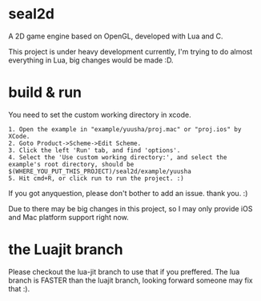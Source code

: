 # seal2d
A 2D game engine based on OpenGL, developed with Lua and C.

This project is under heavy development currently, I'm trying to do almost everything in Lua, big changes would be made :D.

# build & run

You need to set the custom working directory in xcode.
    
    1. Open the example in "example/yuusha/proj.mac" or "proj.ios" by XCode. 
    2. Goto Product->Scheme->Edit Scheme.
    3. Click the left 'Run' tab, and find 'options'.
    4. Select the 'Use custom working directory:', and select the example's root directory, should be
    $(WHERE_YOU_PUT_THIS_PROJECT)/seal2d/example/yuusha
    5. Hit cmd+R, or click run to run the project. :)
  
If you got anyquestion, please don't bother to add an issue. thank you. :)

Due to there may be big changes in this project, so I may only provide iOS and Mac platform support right now.

# the Luajit branch
Please checkout the lua-jit branch to use that if you preffered. The lua branch is FASTER than the luajit branch, looking forward someone may fix that :).
